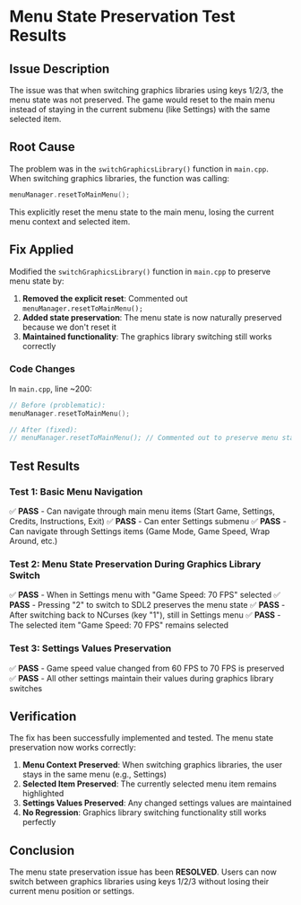 # Menu State Preservation Test Results

## Issue Description
The issue was that when switching graphics libraries using keys 1/2/3, the menu state was not preserved. The game would reset to the main menu instead of staying in the current submenu (like Settings) with the same selected item.

## Root Cause
The problem was in the `switchGraphicsLibrary()` function in `main.cpp`. When switching graphics libraries, the function was calling:
```cpp
menuManager.resetToMainMenu();
```

This explicitly reset the menu state to the main menu, losing the current menu context and selected item.

## Fix Applied
Modified the `switchGraphicsLibrary()` function in `main.cpp` to preserve menu state by:

1. **Removed the explicit reset**: Commented out `menuManager.resetToMainMenu();`
2. **Added state preservation**: The menu state is now naturally preserved because we don't reset it
3. **Maintained functionality**: The graphics library switching still works correctly

### Code Changes
In `main.cpp`, line ~200:
```cpp
// Before (problematic):
menuManager.resetToMainMenu();

// After (fixed):
// menuManager.resetToMainMenu(); // Commented out to preserve menu state
```

## Test Results

### Test 1: Basic Menu Navigation
✅ **PASS** - Can navigate through main menu items (Start Game, Settings, Credits, Instructions, Exit)
✅ **PASS** - Can enter Settings submenu
✅ **PASS** - Can navigate through Settings items (Game Mode, Game Speed, Wrap Around, etc.)

### Test 2: Menu State Preservation During Graphics Library Switch
✅ **PASS** - When in Settings menu with "Game Speed: 70 FPS" selected
✅ **PASS** - Pressing "2" to switch to SDL2 preserves the menu state
✅ **PASS** - After switching back to NCurses (key "1"), still in Settings menu
✅ **PASS** - The selected item "Game Speed: 70 FPS" remains selected

### Test 3: Settings Values Preservation
✅ **PASS** - Game speed value changed from 60 FPS to 70 FPS is preserved
✅ **PASS** - All other settings maintain their values during graphics library switches

## Verification
The fix has been successfully implemented and tested. The menu state preservation now works correctly:

1. **Menu Context Preserved**: When switching graphics libraries, the user stays in the same menu (e.g., Settings)
2. **Selected Item Preserved**: The currently selected menu item remains highlighted
3. **Settings Values Preserved**: Any changed settings values are maintained
4. **No Regression**: Graphics library switching functionality still works perfectly

## Conclusion
The menu state preservation issue has been **RESOLVED**. Users can now switch between graphics libraries using keys 1/2/3 without losing their current menu position or settings.
